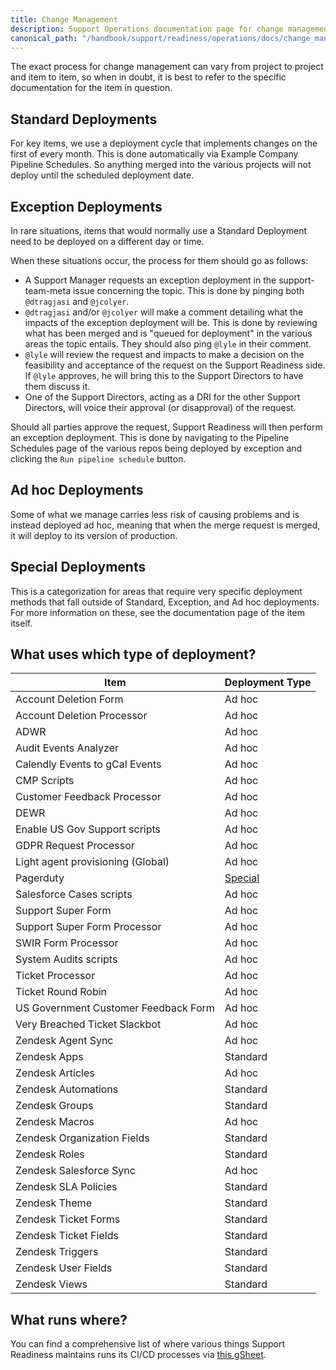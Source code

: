 ```yaml
---
title: Change Management
description: Support Operations documentation page for change management
canonical_path: "/handbook/support/readiness/operations/docs/change_management"
---
```


The exact process for change management can vary from project to project and
item to item, so when in doubt, it is best to refer to the specific
documentation for the item in question.

## Standard Deployments

For key items, we use a deployment cycle that implements changes on the first of
every month. This is done automatically via Example Company Pipeline Schedules. So
anything merged into the various projects will not deploy until the scheduled
deployment date.

## Exception Deployments

In rare situations, items that would normally use a Standard Deployment need to
be deployed on a different day or time.

When these situations occur, the process for them should go as follows:

- A Support Manager requests an exception deployment in the support-team-meta
  issue concerning the topic. This is done by pinging both `@dtragjasi` and
  `@jcolyer`.
- `@dtragjasi` and/or `@jcolyer` will make a comment detailing what the impacts
  of the exception deployment will be. This is done by reviewing what has been
  merged and is "queued for deployment" in the various areas the topic entails.
  They should also ping `@lyle` in their comment.
- `@lyle` will review the request and impacts to make a decision on the
  feasibility and acceptance of the request on the Support Readiness side. If
  `@lyle` approves, he will bring this to the Support Directors to have them
  discuss it.
- One of the Support Directors, acting as a DRI for the other Support Directors,
  will voice their approval (or disapproval) of the request.

Should all parties approve the request, Support Readiness will then perform an
exception deployment. This is done by navigating to the Pipeline Schedules page
of the various repos being deployed by exception and clicking the
`Run pipeline schedule` button.

## Ad hoc Deployments

Some of what we manage carries less risk of causing problems and is instead
deployed ad hoc, meaning that when the merge request is merged, it will deploy
to its version of production.

## Special Deployments

This is a categorization for areas that require very specific deployment methods
that fall outside of Standard, Exception, and Ad hoc deployments. For more
information on these, see the documentation page of the item itself.

## What uses which type of deployment?

| Item                                 | Deployment Type |
|--------------------------------------|-----------------|
| Account Deletion Form                | Ad hoc |
| Account Deletion Processor           | Ad hoc |
| ADWR                                 | Ad hoc |
| Audit Events Analyzer                | Ad hoc |
| Calendly Events to gCal Events       | Ad hoc |
| CMP Scripts                          | Ad hoc |
| Customer Feedback Processor          | Ad hoc |
| DEWR                                 | Ad hoc |
| Enable US Gov Support scripts        | Ad hoc |
| GDPR Request Processor               | Ad hoc |
| Light agent provisioning (Global)    | Ad hoc |
| Pagerduty                            | [Special](../pagerduty/change_management/) |
| Salesforce Cases scripts             | Ad hoc |
| Support Super Form                   | Ad hoc |
| Support Super Form Processor         | Ad hoc |
| SWIR Form Processor                  | Ad hoc |
| System Audits scripts                | Ad hoc |
| Ticket Processor                     | Ad hoc |
| Ticket Round Robin                   | Ad hoc |
| US Government Customer Feedback Form | Ad hoc |
| Very Breached Ticket Slackbot        | Ad hoc |
| Zendesk Agent Sync                   | Ad hoc |
| Zendesk Apps                         | Standard |
| Zendesk Articles                     | Ad hoc |
| Zendesk Automations                  | Standard |
| Zendesk Groups                       | Standard |
| Zendesk Macros                       | Ad hoc |
| Zendesk Organization Fields          | Standard |
| Zendesk Roles                        | Standard |
| Zendesk Salesforce Sync              | Ad hoc |
| Zendesk SLA Policies                 | Standard |
| Zendesk Theme                        | Standard |
| Zendesk Ticket Forms                 | Standard |
| Zendesk Ticket Fields                | Standard |
| Zendesk Triggers                     | Standard |
| Zendesk User Fields                  | Standard |
| Zendesk Views                        | Standard |

## What runs where?

You can find a comprehensive list of where various things Support Readiness
maintains runs its CI/CD processes via
[this gSheet](https://docs.google.com/spreadsheets/d/1nilaJ4Ey7Rf-6rC9jROcOMqYExb29zjAbEeN3LMl_qk/edit?usp=sharing).
